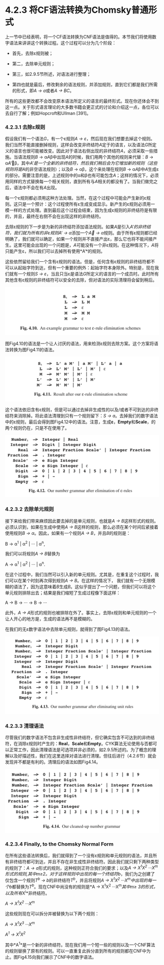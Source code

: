 # 4.2.3 将CF语法转换为Chomsky普通形式

上一节中已经表明，将一个CF语法转换为CNF语法是值得的。本节我们将使用数字语法来讲讲这个转换过程。这个过程可以分为几个阶段：

- 首先，去除ε规则被；

- 第二，去除单元规则；

- 第三，如2.9.5节所述，对语法进行整理；

- 第四也就是最后，修改剩余的语法规则，并添加规则，直到它们都是我们所需的形式，即*A → a*或者*A → BC*。

所有的这些更改都不会改变原本语法所定义的语言的最终形式。现在你还体会不到这一点。关于形式语言理论的大多数书籍会更正式的讨论和介绍这一点，各位可以去自行了解；例如Hopcroft和Ullman [391]。

### 4.2.3.1 去除ε规则

假设我们有一个语法*G*，有一个ε规则*A → ε*，然后现在我们想要去掉这个规则。我们当然不能直接删掉规则，这样会改变非终结符*A*定于的语言，以及语法*G*所定义的语言也很可能被改变。因此对于语法右侧出现的非终结符*A*，必须采取一些措施。当语法规则*B* → α*A*β中出现*A*的时候，我们用两个其他的规则来代替：*B* → α*A‘*β，其中*A’*是一个全新的非终结符，然后我们稍后会为它增加新的规则（这些规则将是*A*的非空语法规则）；以及*B* → αβ，这个来处理在规则*B* → α*A*β中*A*生成ε的部分。需要注意的是，上述规则中的α和β也有可能包含*A*；这样的情况下，必须用同样的方式替换每一个相关规则，直到所有与*A*相关的都没有了。当我们做完之后，语法中不会在有*A*出现。

每一个ε规则都必须用这种方法处理。当然，在这个过程中可能会产生新的ε规则。这只是一个预计：这个过程使所有ε生成变成显示。新产生的ε规则必须用一模一样的方式处理。直到最后这个过程会结束，因为生成ε规则的非终结符是有限的，并且，最终在右侧不会在出现这样的非终结符。

去除ε规则的下一步是为新的非终结符添加语法规则。如果*A*是引入*A‘*的非终结符，我们就为所有的非ε规则*A‘ → α*添加一个*A → α*规则。由于所有ε规则都已经明确了，我们就可以确定，如果一个规则并不直接产出ε，那么它也将不能间接产生。这里可能会出现的一个问题是，*A*可能没有一个非ε规则。在这种情况下，*A*将只能产生ε，所以我们可以去掉所有使用*A‘*的规则。

这些依然留给我们一个含有ε规则的语法。但是，任何含有ε规则的非终结符都不可以从起始字符到达，但有一个重要的例外：起始字符本身除外。特别是，现在我们就有一个规则*S → ε*，当且只当ε是语法*G*所定义的语言的一个成员时。此时所有其他含有ε规则的非终结符可以安全的去除，但对语法的实际清理将会留到稍后。

![图1](../../img/4.2.3_1-Fig.4.10.png)

图Fig4.10的语法是一个让人讨厌的语法，用来检测ε规则去除方案。这个方案将语法转换为图Fig4.11的语法。

![图2](../../img/4.2.3_2-Fig.4.11.png)

这个语法依旧含有ε规则，但是可以通过去掉非生成性的以及/或者不可到达的非终结符来消除掉。将此语法清理到只有一个规则留下：*S → a*。去掉我们的数字语法中的ε规则，最后会得到图Fig4.12中的语法。注意，生成**ε**，**Empty**和**Scale**，的两个规则仍在，只是不在使用了。

![图3](../../img/4.2.3_3-Fig.4.12.png)

### 4.2.3.2 去除单元规则

接下来给我们带来麻烦因此要去掉的是单元规则，也就是*A → B*这样形式的规则。必须认识到，如果在生成中使用*A → B*这样的规则，那么必须在某个时间后紧接着使用规则*B → α*。因此，如果有一个规则*A → B*，并且*B*的规则是：

B → α<sup>1</sup> | α<sup>2</sup> | ··· | α<sup>n</sup>,

我们可以将规则*A → B*替换为

A → α<sup>1</sup> | α<sup>2</sup> | ··· | α<sup>n</sup>.

在这个过程中，我们当然可以引入新的单元规则。尤其是，在重复这个过程时，我们可以在某个时刻再次得到规则*A → B*。在这样的情况下， 我们就有一个无限模糊的语法了，因为这意味着*B*生成*B*。这似乎提出了一个问题，但我们可以将这个单元规则排除出去；结果是我们缩短了生成过程像下面这样：

A → B → ··· → B → ···

此外，*A → A*形式的规则也被排除在外了。事实上，去除ε规则和单元规则的一个让人开心的地方是，生成的语法再不是模糊的。

在我们的无ε数字语法中去除单元规则，就得到了图Fig4.13的语法。

![图4](../../img/4.2.3_4-Fig.4.13.png)

### 4.2.3.3 清理语法

尽管我们的数字语法不包含非生成性非终结符，但它确实包含不可达到的非终结符，在消除ε规则时产生的：**Real**，**Scale**和**Empty**。CYK算法无论使用与否都可以正常工作，因此清理语法是可选项并非必须的，如2.9.5所述的。为了概念的理解以及好描述性，我们在这里选择对语法进行清理。但往后进行（4.2.6节）就会发现并不都是有利的。清理后的语法如图Fig4.14。

![图5](../../img/4.2.3_5-Fig.4.14.png)

### 4.2.3.4 Finally, to the Chomsky Normal Form

在所有这些语法转换后，我们就得到了一个没有ε规则和单元规则的语法，并且所有非终结符都可到达，并且不存在非生成性非终结符。因此我们就只剩下两种类型的规则了：*A → a*形式的规则，这种规则正符合我们的要求；以及*A → X<sup>1</sup>X<sup>2</sup> ···X<sup>m</sup>*形式的规则,其中m≥2。对于这样规则中出现的每一个终结符*b*，我们为之创建了仅包含一个规则*T<sup>b</sup> → b*的非终结符*T<sup>b</sup>*，并且将规则*A → X<sup>1</sup>X<sup>2</sup> ···X<sup>m</sup>*中出现的每一个*b*都替换为*T<sup>b</sup>*。现在CNF中尚没有的规则是*A → X<sup>1</sup>X<sup>2</sup> ···X<sup>m</sup>*其中m≥ 3的形式，以及所有*X<sup>i</sup>*非终结符。

*A → X<sup>1</sup>X<sup>2</sup> ···X<sup>m</sup>*

这些规则现在可以拆分并被替换为以下两个规则：

*A → X<sup>1</sup>X<sup>3</sup> ···X<sup>m</sup>*

*A<sup>1</sup> → X<sup>1</sup>X<sup>2</sup>*

其中*A<sup>1</sup>*是一个新的非终结符。现在我们用一个短一些的规则以及一个CNF算法的规则替换了原有的规则。可以一直重复此拆分直到所有的规则都在CNF中为止。图Fig4.15向我们展示了CNF中的数字语法。